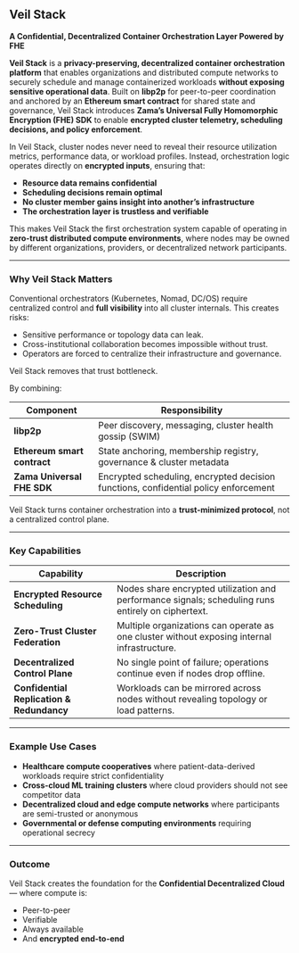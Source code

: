## **Veil Stack**

**A Confidential, Decentralized Container Orchestration Layer Powered by FHE**

**Veil Stack** is a **privacy-preserving, decentralized container orchestration platform** that enables organizations and distributed compute networks to securely schedule and manage containerized workloads **without exposing sensitive operational data**. Built on **libp2p** for peer-to-peer coordination and anchored by an **Ethereum smart contract** for shared state and governance, Veil Stack introduces **Zama’s Universal Fully Homomorphic Encryption (FHE) SDK** to enable **encrypted cluster telemetry, scheduling decisions, and policy enforcement**.

In Veil Stack, cluster nodes never need to reveal their resource utilization metrics, performance data, or workload profiles. Instead, orchestration logic operates directly on **encrypted inputs**, ensuring that:

* **Resource data remains confidential**
* **Scheduling decisions remain optimal**
* **No cluster member gains insight into another’s infrastructure**
* **The orchestration layer is trustless and verifiable**

This makes Veil Stack the first orchestration system capable of operating in **zero-trust distributed compute environments**, where nodes may be owned by different organizations, providers, or decentralized network participants.

---

### **Why Veil Stack Matters**

Conventional orchestrators (Kubernetes, Nomad, DC/OS) require centralized control and **full visibility** into all cluster internals. This creates risks:

* Sensitive performance or topology data can leak.
* Cross-institutional collaboration becomes impossible without trust.
* Operators are forced to centralize their infrastructure and governance.

Veil Stack removes that trust bottleneck.

By combining:

| Component                   | Responsibility                                                                      |
| --------------------------- | ----------------------------------------------------------------------------------- |
| **libp2p**                  | Peer discovery, messaging, cluster health gossip (SWIM)                             |
| **Ethereum smart contract** | State anchoring, membership registry, governance & cluster metadata                 |
| **Zama Universal FHE SDK**  | Encrypted scheduling, encrypted decision functions, confidential policy enforcement |

Veil Stack turns container orchestration into a **trust-minimized protocol**, not a centralized control plane.

---

### **Key Capabilities**

| Capability                                | Description                                                                                        |
| ----------------------------------------- | -------------------------------------------------------------------------------------------------- |
| **Encrypted Resource Scheduling**         | Nodes share encrypted utilization and performance signals; scheduling runs entirely on ciphertext. |
| **Zero-Trust Cluster Federation**         | Multiple organizations can operate as one cluster without exposing internal infrastructure.        |
| **Decentralized Control Plane**           | No single point of failure; operations continue even if nodes drop offline.                        |
| **Confidential Replication & Redundancy** | Workloads can be mirrored across nodes without revealing topology or load patterns.                |

---

### **Example Use Cases**

* **Healthcare compute cooperatives** where patient-data-derived workloads require strict confidentiality
* **Cross-cloud ML training clusters** where cloud providers should not see competitor data
* **Decentralized cloud and edge compute networks** where participants are semi-trusted or anonymous
* **Governmental or defense computing environments** requiring operational secrecy

---

### **Outcome**

Veil Stack creates the foundation for the **Confidential Decentralized Cloud** — where compute is:

* Peer-to-peer
* Verifiable
* Always available
* And **encrypted end-to-end**




